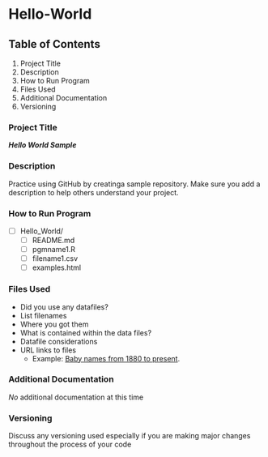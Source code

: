 # Hello-World
## Table of Contents
1. Project Title
2. Description
3. How to Run Program
4. Files Used
5. Additional Documentation
6. Versioning
### Project Title
***Hello World Sample***
### Description
Practice using GitHub by creatinga sample repository. Make sure you add a description to help others understand your project.
### How to Run Program
- [ ] Hello_World/
  - [ ] README.md
  - [ ] pgmname1.R
  - [ ] filename1.csv
  - [ ] examples.html
### Files Used
- Did you use any datafiles?
- List filenames
- Where you got them
- What is contained within the data files?
- Datafile considerations 
- URL links to files 
  - Example: [Baby names from 1880 to present](https://catalog.data.gov/dataset/baby-names-from-social-security-card-applications-national-level-data).
### Additional Documentation
*No* additional documentation at this time
### Versioning
Discuss any versioning used especially if you are making major changes throughout the process of your code
